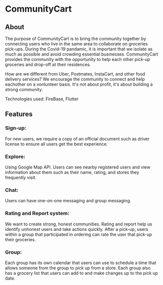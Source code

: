 # CommunityCart

## About
The purpose of CommunityCart is to bring the community together by connecting users who live in the same area to collaborate on groceries pick-ups. During the Covid-19 pandamic, it is important that we isolate as much as possible and avoid crowding essential businesses. CommunityCart provides the community with the opportunity to help each other pick-up groceries and drop-off at their residences. 

How are we different from Uber, Postmates, InstaCart, and other food delivery services? We encourage the community to connect and help eachother on a vonlunteer basis. It's not about profit, it's about building a strong community.

Technologies used: FireBase, Flutter

## Features
### Sign-up:
For new users, we require a copy of an official document such as driver license to ensure all users get the best experience.

### Explore:
Using Google Map API. Users can see nearby registered users and view information about them such as their name, rating, and stores they frequently visit.

### Chat:
Users can have one-on-one messaging and group messaging.

### Rating and Report system:
We want to create strong, honest communities. Rating and report help us identify unhonest users and take actions quickly. After a pick-up, users within a group that participated in ordering can rate the user that pick-up their groceries.

### Group:
Each group has its own calendar that users can use to schedule a time that allows someone from the group to pick up from a store. Each group also has a grocery list that users can add to and make changes up to the pick up date.
